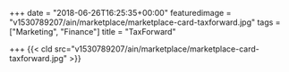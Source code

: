 +++
date = "2018-06-26T16:25:35+00:00"
featuredimage = "v1530789207/ain/marketplace/marketplace-card-taxforward.jpg"
tags = ["Marketing", "Finance"]
title = "TaxForward"

+++
{{< cld src="v1530789207/ain/marketplace/marketplace-card-taxforward.jpg" >}}